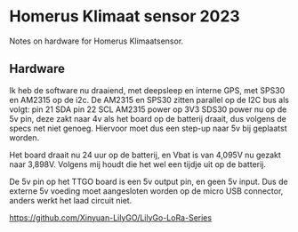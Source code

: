 # Homerus Klimaat sensor 2023
Notes on hardware for Homerus Klimaatsensor. 

## Hardware




Ik heb de software nu draaiend, met deepsleep en interne GPS,  met  SPS30 en AM2315 op de i2c.
De AM2315 en SPS30 zitten parallel op de I2C bus als volgt:
 pin 21 SDA
 pin 22 SCL
 AM2315 power op 3V3
 SDS30 power nu op de 5v pin, deze zakt naar 4v als het board op de batterij draait, dus volgens de specs net niet genoeg. Hiervoor moet dus een step-up naar 5v bij geplaatst worden.

Het board draait nu 24 uur op de batterij, en Vbat is van 4,095V nu gezakt naar 3,898V. Volgens mij houdt die het wel een tijdje uit op de batterij.

De 5v pin op het TTGO board is een 5v output pin, en geen 5v input. Dus de externe 5v voeding moet aangesloten worden op de micro USB connector, anders werkt het laad circuit niet.


https://github.com/Xinyuan-LilyGO/LilyGo-LoRa-Series
